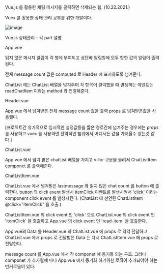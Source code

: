 Vue.js 를 활용한 채팅 메시지를 클릭하면 삭제되는 웹.
(10.22.2021.)

Vuex 를 활용한 상태 관리 공부를 위한 개발이다.

![image](https://user-images.githubusercontent.com/24907719/158751488-d2183cca-eec1-4aec-b912-50c71e6c5879.png)


Vue.js 상태관리 - 각 part 설명

App.vue

읽지 않은 메시지 알림이 각 행에 부여되고
상단바 알림창에 모두 합한 값의 알림이 출력된다.



전체 message count 값은 computed 로 Header 에 표시하도록 넘겨준다.

ChatList 에는 ChatList 배열을 넘겨주며
각 항목이 클릭했을 때 발생하는 이벤트는 readChatItem 이라는 method 와 연결해준다.



Header.vue

App.vue 에서 넘겨받은 전체 message count 값을 출력
props 로 넘겨받은값을 사용했다.


[프로젝트간 유기적으로 임시적인 설정값등을 짧은 경로간에 넘겨주는 경우에는 props 를 사용하고
vuex 를 사용하면 전역적인 범위에서 어디서든 값을 가져올수 있는것 같다.]



ChatList.vue

App.vue 에서 넘겨 받은 chatList 배열을 가지고 v-for 구문을 돌려서 ChatListItem componet 를 출력해준다.



ChatListItem.vue

ChatList.vue 에서 넘겨받은 lastmessage 와 읽지 않은 chat count 를 button 에 출력한다.
button 의 click event 발생시 itemClick 이벤트를 발생시켜서 'click' 이라는 component click event 를 발생시킨다.
(ChatList 에 선언된 ChatListItem @click="itemClick" 을 호출.)

ChatListItem.vue 의 click event 인 'click' 으로 
ChatList.vue 의 click event 인 'itemClick' 을 호출하고
App.vue 의 click event 인 'read-item' 을 호출한다.



App.vue의 Data 를 Header.vue 와 ChatList.vue 에 props 로 각각 전달하고
ChatList.vue 에서 props 로 전달받은 Data 는 다시 ChatListItem.vue 에 props 로 전달한다.

message count 를 App.vue 에서 각 componet 에 동기화 되는 구조.
그러나 componet 가 추가될때 마다 App.vue 에서 동기화 하기위한 로직이 추가되어야 하는 번거로움이 있다.





